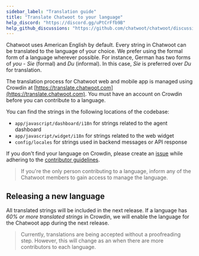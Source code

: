 ```yaml
---
sidebar_label: "Translation guide"
title: "Translate Chatwoot to your language"
help_discord: "https://discord.gg/uPtCrFfb9B"
help_github_discussions: "https://github.com/chatwoot/chatwoot/discussions/categories/translations"
---
```


Chatwoot uses American English by default. Every string in Chatwoot can be translated to the language of your choice. We prefer using the formal form of a language wherever possible. For instance, German has two forms of _you_ - _Sie_ (formal) and _Du_ (informal). In this case, _Sie_ is preferred over _Du_ for translation.

The translation process for Chatwoot web and mobile app is managed using Crowdin at [https://translate.chatwoot.com](https://translate.chatwoot.com). You must have an account on Crowdin before you can contribute to a language.

You can find the strings in the following locations of the codebase:

- `app/javascript/dashboard/i18n` for strings related to the agent dashboard
- `app/javascript/widget/i18n` for strings related to the web widget
- `config/locales` for strings used in backend messages or API response

If you don't find your language on Crowdin, please create an [issue](https://github.com/chatwoot/chatwoot/issues) while adhering to the [contributor guidelines](/contributing-guide).

> If you're the only person contributing to a language, inform any of the Chatwoot members to gain access to manage the language.

## Releasing a new language

All translated strings will be included in the next release. If a language has *60% or more translated strings* in Crowdin, we will enable the language for the Chatwoot app during the next release.

> Currently, translations are being accepted without a proofreading step. However, this will change as an when there are more contributors to each language.
